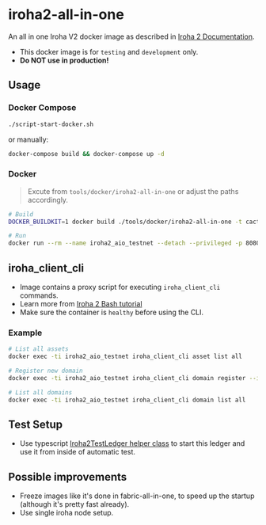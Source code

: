 # iroha2-all-in-one

An all in one Iroha V2 docker image as described in [Iroha 2 Documentation](https://hyperledger.github.io/iroha-2-docs/guide/build-and-install.html).
- This docker image is for `testing` and `development` only.
- **Do NOT use in production!**

## Usage

### Docker Compose
``` bash
./script-start-docker.sh
```

or manually:

``` bash
docker-compose build && docker-compose up -d
```

### Docker
> Excute from `tools/docker/iroha2-all-in-one` or adjust the paths accordingly.

``` bash
# Build
DOCKER_BUILDKIT=1 docker build ./tools/docker/iroha2-all-in-one -t cactus_iroha2_all_in_one

# Run
docker run --rm --name iroha2_aio_testnet --detach --privileged -p 8080:8080 -p 8180:8180 cactus_iroha2_all_in_one
```

## iroha_client_cli
- Image contains a proxy script for executing `iroha_client_cli` commands.
- Learn more from [Iroha 2 Bash tutorial](https://hyperledger.github.io/iroha-2-docs/guide/bash.html)
- Make sure the container is `healthy` before using the CLI.

### Example

``` bash
# List all assets
docker exec -ti iroha2_aio_testnet iroha_client_cli asset list all

# Register new domain
docker exec -ti iroha2_aio_testnet iroha_client_cli domain register --id="looking_glass"

# List all domains
docker exec -ti iroha2_aio_testnet iroha_client_cli domain list all
```

## Test Setup
- Use typescript [Iroha2TestLedger helper class](../../../packages/cactus-test-tooling/src/main/typescript/iroha/iroha2-test-ledger.ts) to start this ledger and use it from inside of automatic test.

## Possible improvements
- Freeze images like it's done in fabric-all-in-one, to speed up the startup (although it's pretty fast already).
- Use single iroha node setup.

